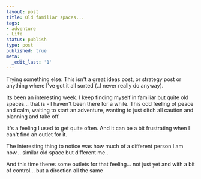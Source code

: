 ```yaml
---
layout: post
title: Old familiar spaces...
tags:
- adventure
- Life
status: publish
type: post
published: true
meta:
  _edit_last: '1'
---
```

Trying something else: This isn't a great ideas post, or strategy post or anything where I've got it all sorted (..I never really do anyway).

Its been an interesting week. I keep finding myself in familiar but quite old spaces... that is - I haven't been there for a while. This odd feeling of peace and calm, waiting to start an adventure, wanting to just ditch all caution and planning and take off.

It's a feeling I used to get quite often. And it can be a bit frustrating when I can't find an outlet for it.

The interesting thing to notice was how much of a different person I am now... similar old space but different me..

And this time theres some outlets for that feeling... not just yet and with a bit of control... but a direction all the same
